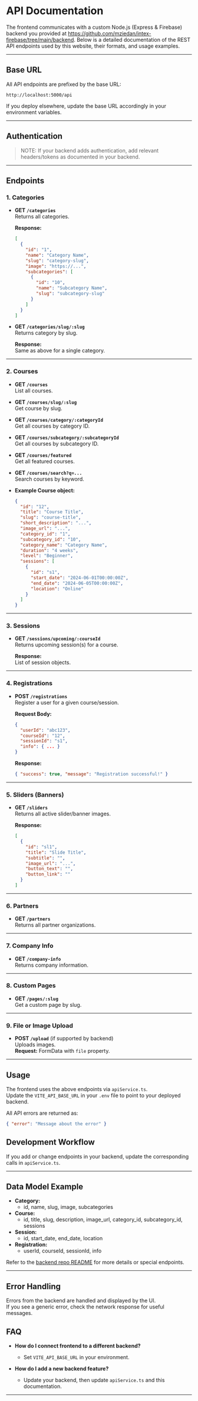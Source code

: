 
# API Documentation

The frontend communicates with a custom Node.js (Express & Firebase) backend you provided at https://github.com/mziedan/intex-firebase/tree/main/backend. Below is a detailed documentation of the REST API endpoints used by this website, their formats, and usage examples.

---
## Base URL

All API endpoints are prefixed by the base URL:

    http://localhost:5000/api

If you deploy elsewhere, update the base URL accordingly in your environment variables.

---

## Authentication

> NOTE: If your backend adds authentication, add relevant headers/tokens as documented in your backend.

---

## Endpoints

### 1. Categories

- **GET `/categories`**  
  Returns all categories.

  **Response:**
  ```json
  [
    {
      "id": "1",
      "name": "Category Name",
      "slug": "category-slug",
      "image": "https://...",
      "subcategories": [
        {
          "id": "10",
          "name": "Subcategory Name",
          "slug": "subcategory-slug"
        }
      ]
    }
  ]
  ```

- **GET `/categories/slug/:slug`**  
  Returns category by slug.

  **Response:**  
  Same as above for a single category.

---

### 2. Courses

- **GET `/courses`**  
  List all courses.

- **GET `/courses/slug/:slug`**  
  Get course by slug.

- **GET `/courses/category/:categoryId`**  
  Get all courses by category ID.

- **GET `/courses/subcategory/:subcategoryId`**  
  Get all courses by subcategory ID.

- **GET `/courses/featured`**  
  Get all featured courses.

- **GET `/courses/search?q=...`**  
  Search courses by keyword.

- **Example Course object:**
  ```json
  {
    "id": "12",
    "title": "Course Title",
    "slug": "course-title",
    "short_description": "...",
    "image_url": "...",
    "category_id": "1",
    "subcategory_id": "10",
    "category_name": "Category Name",
    "duration": "4 weeks",
    "level": "Beginner",
    "sessions": [
      {
        "id": "s1",
        "start_date": "2024-06-01T00:00:00Z",
        "end_date": "2024-06-05T00:00:00Z",
        "location": "Online"
      }
    ]
  }
  ```

---

### 3. Sessions

- **GET `/sessions/upcoming/:courseId`**  
  Returns upcoming session(s) for a course.

  **Response:**  
  List of session objects.

---

### 4. Registrations

- **POST `/registrations`**  
  Register a user for a given course/session.

  **Request Body:**
  ```json
  {
    "userId": "abc123",
    "courseId": "12",
    "sessionId": "s1",
    "info": { ... }
  }
  ```

  **Response:**
  ```json
  { "success": true, "message": "Registration successful!" }
  ```

---

### 5. Sliders (Banners)

- **GET `/sliders`**  
  Returns all active slider/banner images.

  **Response:**
  ```json
  [
    {
      "id": "sl1",
      "title": "Slide Title",
      "subtitle": "",
      "image_url": "...",
      "button_text": "",
      "button_link": ""
    }
  ]
  ```

---

### 6. Partners

- **GET `/partners`**  
  Returns all partner organizations.

---

### 7. Company Info

- **GET `/company-info`**  
  Returns company information.

---

### 8. Custom Pages

- **GET `/pages/:slug`**  
  Get a custom page by slug.

---

### 9. File or Image Upload

- **POST `/upload`** (if supported by backend)  
  Uploads images.  
  **Request:** FormData with `file` property.

---

## Usage

The frontend uses the above endpoints via `apiService.ts`.  
Update the `VITE_API_BASE_URL` in your `.env` file to point to your deployed backend.

All API errors are returned as:
```json
{ "error": "Message about the error" }
```

## Development Workflow

If you add or change endpoints in your backend, update the corresponding calls in `apiService.ts`.

---
## Data Model Example

- **Category:**
    - id, name, slug, image, subcategories
- **Course:**
    - id, title, slug, description, image_url, category_id, subcategory_id, sessions
- **Session:**
    - id, start_date, end_date, location
- **Registration:**
    - userId, courseId, sessionId, info

Refer to the [backend repo README](https://github.com/mziedan/intex-firebase/tree/main/backend) for more details or special endpoints.

---

## Error Handling

Errors from the backend are handled and displayed by the UI.  
If you see a generic error, check the network response for useful messages.

## FAQ

- **How do I connect frontend to a different backend?**
  - Set `VITE_API_BASE_URL` in your environment.

- **How do I add a new backend feature?**
  - Update your backend, then update `apiService.ts` and this documentation.

---

